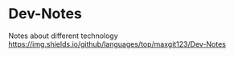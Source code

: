 # Dev-Notes
Notes about different technology
https://img.shields.io/github/languages/top/maxgit123/Dev-Notes